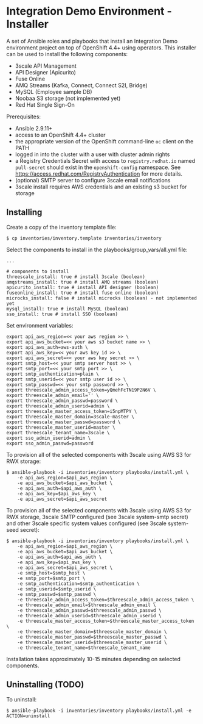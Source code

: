# Integration Demo Environment - Installer

A set of Ansible roles and playbooks that install an Integration Demo environment project on top of OpenShift 4.4+ using operators.  This installer can be used to install the following components:
* 3scale API Management
* API Designer (Apicurito)
* Fuse Online
* AMQ Streams (Kafka, Connect, Connect S2I, Bridge)  
* MySQL (Employee sample DB)
* Noobaa S3 storage (not implemented yet)
* Red Hat Single Sign-On

Prerequisites:
* Ansible 2.9.11+
* access to an OpenShift 4.4+ cluster 
* the appropriate version of the OpenShift command-line `oc` client on the PATH
* logged in into the cluster with a user with cluster admin rights
* a Registry Credentials Secret with access to `registry.redhat.io` named `pull-secret` should exist in the `openshift-config` namespace. See https://access.redhat.com/RegistryAuthentication for more details.
* (optional) SMTP server to configure 3scale email notifications
* 3scale install requires AWS credentials and an existing s3 bucket for storage


## Installing

Create a copy of the inventory template file:
```
$ cp inventories/inventory.template inventories/inventory
```

Select the components to install in the playbooks/group_vars/all.yml file:
```
...

# components to install
threescale_install: true # install 3scale (boolean)
amqstreams_install: true # install AMQ streams (boolean)
apicurito_install: true # install API designer (boolean)
fuseonline_install: true # install fuse online (boolean)
microcks_install: false # install microcks (boolean) - not implemented yet
mysql_install: true # install MySQL (boolean)
sso_install: true # install SSO (boolean)
```

Set environment variables:
```
export api_aws_region=<< your aws region >> \
export api_aws_bucket=<< your aws s3 bucket name >> \
export api_aws_auth=aws-auth \
export api_aws_key=<< your aws key id >> \
export api_aws_secret=<< your aws key secret >> \
export smtp_host=<< your smtp server host >> \ 
export smtp_port=<< your smtp port >> \
export smtp_authentication=plain \
export smtp_userid=<< your smtp user id >> \
export smtp_passwd=<< your smtp password >> \
export threescale_admin_access_token=yQmehFcTN19P2N6V \
export threescale_admin_email='' \
export threescale_admin_passwd=password \
export threescale_admin_userid=admin \
export threescale_master_access_token=i5npMTPY \
export threescale_master_domain=3scale-master \
export threescale_master_passwd=password \
export threescale_master_userid=master \
export threescale_tenant_name=3scale \
export sso_admin_userid=admin \
export sso_admin_passwd=password
```

To provision all of the selected components with 3scale using AWS S3 for RWX storage:
```
$ ansible-playbook -i inventories/inventory playbooks/install.yml \
    -e api_aws_region=$api_aws_region \
    -e api_aws_bucket=$api_aws_bucket \
    -e api_aws_auth=$api_aws_auth \
    -e api_aws_key=$api_aws_key \
    -e api_aws_secret=$api_aws_secret
```

To provision all of the selected components with 3scale using AWS S3 for RWX storage, 3scale SMTP configured (see 3scale system-smtp secret) and other 3scale specific system values configured (see 3scale system-seed secret):
```
$ ansible-playbook -i inventories/inventory playbooks/install.yml \
    -e api_aws_region=$api_aws_region \
    -e api_aws_bucket=$api_aws_bucket \
    -e api_aws_auth=$api_aws_auth \
    -e api_aws_key=$api_aws_key \
    -e api_aws_secret=$api_aws_secret \
    -e smtp_host=$smtp_host \
    -e smtp_port=$smtp_port \
    -e smtp_authentication=$smtp_authentication \
    -e smtp_userid=$smtp_userid \
    -e smtp_passwd=$smtp_passwd \
    -e threescale_admin_access_token=$threescale_admin_access_token \
    -e threescale_admin_email=$threescale_admin_email \
    -e threescale_admin_passwd=$threescale_admin_passwd \
    -e threescale_admin_userid=$threescale_admin_userid \
    -e threescale_master_access_token=$threescale_master_access_token \
    -e threescale_master_domain=$threescale_master_domain \
    -e threescale_master_passwd=$threescale_master_passwd \
    -e threescale_master_userid=$threescale_master_userid \
    -e threescale_tenant_name=$threescale_tenant_name
```

Installation takes approximately 10-15 minutes depending on selected components.


## Uninstalling (TODO)

To uninstall:
```
$ ansible-playbook -i inventories/inventory playbooks/install.yml -e ACTION=uninstall
```
